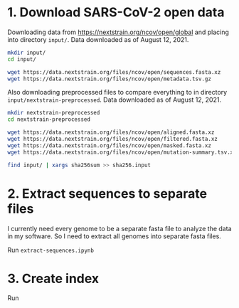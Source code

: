 # 1. Download SARS-CoV-2 open data

Downloading data from <https://nextstrain.org/ncov/open/global> and placing into directory `input/`. Data downloaded as of August 12, 2021.

```bash
mkdir input/
cd input/

wget https://data.nextstrain.org/files/ncov/open/sequences.fasta.xz
wget https://data.nextstrain.org/files/ncov/open/metadata.tsv.gz
```

Also downloading preprocessed files to compare everything to in directory `input/nextstrain-preprocessed`. Data downloaded as of August 12, 2021.

```bash
mkdir nextstrain-preprocessed
cd nextstrain-preprocessed

wget https://data.nextstrain.org/files/ncov/open/aligned.fasta.xz
wget https://data.nextstrain.org/files/ncov/open/filtered.fasta.xz
wget https://data.nextstrain.org/files/ncov/open/masked.fasta.xz
wget https://data.nextstrain.org/files/ncov/open/mutation-summary.tsv.xz
```

```bash
find input/ | xargs sha256sum >> sha256.input
```

# 2. Extract sequences to separate files

I currently need every genome to be a separate fasta file to analyze the data in my software. So I need to extract all genomes into separate fasta files.

Run `extract-sequences.ipynb`

# 3. Create index

Run 
